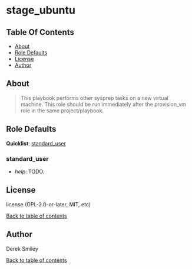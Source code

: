 # stage_ubuntu

## Table Of Contents

* [About](#about)
* [Role Defaults](#role-defaults)
* [License](#license)
* [Author](#author)

## About

> This playbook performs other sysprep tasks on a new virtual machine. This role should be run immediately after the provision_vm role in the same project/playbook. 

## Role Defaults

**Quicklist**: [standard_user](#standard_user)

### standard_user 

* *help*: TODO.

## License

license (GPL-2.0-or-later, MIT, etc)

[Back to table of contents](#table-of-contents)

## Author

Derek Smiley

[Back to table of contents](#table-of-contents)

